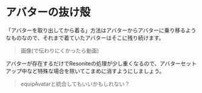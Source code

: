 # アバターの抜け殻
「アバターを取り出してから着る」方法はアバターからアバターに乗り移るようなものなので、それまで着ていたアバターはそこに残り続けます。
> 画像(で伝わりにくかったら動画)

アバターが存在するだけでResoniteの処理が少し重くなるので、アバターセットアップ中など特殊な場合を除いてこまめに消すようにしましょう。

> equipAvatarと統合してもいいかもしれない？
